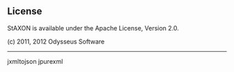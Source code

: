 License
-----------
StAXON is available under the Apache License, Version 2.0.

(c) 2011, 2012 Odysseus Software

-----------
jxmltojson
jpurexml
